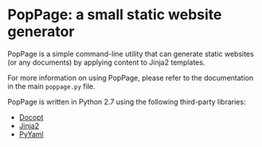 # PopPage: a small static website generator
PopPage is a simple command-line utility that can generate static websites (or any documents) by applying content to Jinja2 templates.

For more information on using PopPage, please refer to the documentation in the main `poppage.py` file.

PopPage is written in Python 2.7 using the following third-party libraries:

  - [Docopt](http://docopt.org/)
  - [Jinja2](http://jinja.pocoo.org/)
  - [PyYaml](http://pyyaml.org/)
